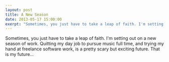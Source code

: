 ```yaml
---
layout: post
title: A New Season
date: 2013-05-17 15:00:00
exerpt: "Sometimes, you just have to take a leap of faith. I'm setting out on a new season of work. Quitting my day job to pursue music full time, and trying my hand at freelance software work, is a pretty scary but exciting future. That is my future&#8230;"
---
```


Sometimes, you just have to take a leap of faith. I'm setting out on
a new season of work. Quitting my day job to pursue music full time,
and trying my hand at freelance software work, is a pretty scary but
exciting future. That is my future&#8230;

